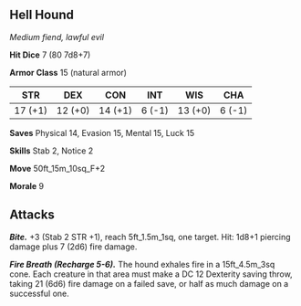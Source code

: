 ## Hell Hound

*Medium fiend, lawful evil*

**Hit Dice** 7 (80 7d8+7)

**Armor Class** 15 (natural armor)

| STR     | DEX     | CON     | INT     | WIS     | CHA     |
|---------|---------|---------|---------|---------|---------|
| 17 (+1) | 12 (+0) | 14 (+1) |  6 (-1) | 13 (+0) |  6 (-1) |

**Saves** Physical 14, Evasion 15, Mental 15, Luck 15

**Skills** Stab 2, Notice 2

**Move** 50ft_15m_10sq_F+2

**Morale** 9

## Attacks

***Bite.*** +3 (Stab 2 STR +1), reach 5ft_1.5m_1sq, one target. Hit: 1d8+1 piercing damage plus 7 (2d6) fire damage.

***Fire Breath (Recharge 5-6).*** The hound exhales fire in a 15ft_4.5m_3sq cone. Each creature in that area must make a DC 12 Dexterity saving throw, taking 21 (6d6) fire damage on a failed save, or half as much damage on a successful one.

